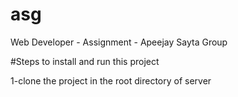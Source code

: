 # asg
Web Developer - Assignment - Apeejay Sayta Group

#Steps to install and run this project

1-clone the project in the root directory of server
